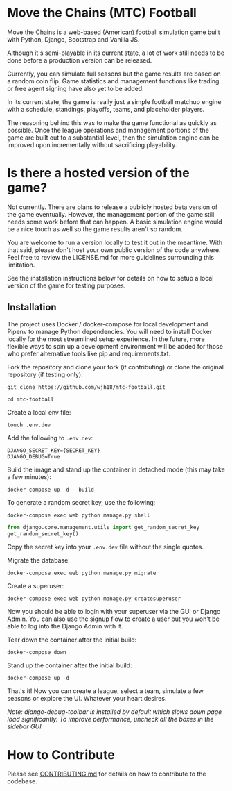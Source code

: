 # Move the Chains (MTC) Football

Move the Chains is a web-based (American) football simulation game built with Python, Django, Bootstrap and Vanilla JS.

Although it's semi-playable in its current state, a lot of work still needs to be done before a production version can be released.

Currently, you can simulate full seasons but the game results are based on a random coin flip. Game statistics and management functions like trading or free agent signing have also yet to be added.

In its current state, the game is really just a simple football matchup engine with a schedule, standings, playoffs, teams, and placeholder players.

The reasoning behind this was to make the game functional as quickly as possible. Once the league operations and management portions of the game are built out to a substantial level, then the simulation engine can be improved upon incrementally without sacrificing playability.

# Is there a hosted version of the game?

Not currently. There are plans to release a publicly hosted beta version of the game eventually. However, the management portion of the game still needs some work before that can happen. A basic simulation engine would be a nice touch as well so the game results aren't so random.

You are welcome to run a version locally to test it out in the meantime. With that said, please don't host your own public version of the code anywhere. Feel free to review the LICENSE.md for more guidelines surrounding this limitation.

See the installation instructions below for details on how to setup a local version of the game for testing purposes.

## Installation

The project uses Docker / docker-compose for local development and Pipenv to manage Python dependencies. You will need to install Docker locally for the most streamlined setup experience. In the future, more flexible ways to spin up a development environment will be added for those who prefer alternative tools like pip and requirements.txt.

Fork the repository and clone your fork (if contributing) or clone the original repository (if testing only):

`git clone https://github.com/wjh18/mtc-football.git`

`cd mtc-football`

Create a local env file:

`touch .env.dev`

Add the following to `.env.dev`:
```
DJANGO_SECRET_KEY={SECRET_KEY}
DJANGO_DEBUG=True
```

Build the image and stand up the container in detached mode (this may take a few minutes):

`docker-compose up -d --build`

To generate a random secret key, use the following:

`docker-compose exec web python manage.py shell`
```python
from django.core.management.utils import get_random_secret_key  
get_random_secret_key()
```

Copy the secret key into your `.env.dev` file without the single quotes.

Migrate the database:

`docker-compose exec web python manage.py migrate`

Create a superuser:

`docker-compose exec web python manage.py createsuperuser`

Now you should be able to login with your superuser via the GUI or Django Admin. You can also use the signup flow to create a user but you won't be able to log into the Django Admin with it.

Tear down the container after the initial build:

`docker-compose down`

Stand up the container after the initial build:

`docker-compose up -d`

That's it! Now you can create a league, select a team, simulate a few seasons or explore the UI. Whatever your heart desires.

*Note: django-debug-toolbar is installed by default which slows down page load significantly. To improve performance, uncheck all the boxes in the sidebar GUI.*

# How to Contribute

Please see [CONTRIBUTING.md](https://github.com/wjh18/mtc-football/blob/master/CONTRIBUTING.md) for details on how to contribute to the codebase.